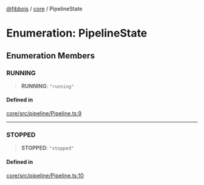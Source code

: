 [@fibbojs](/api/index) / [core](/api/core) / PipelineState

# Enumeration: PipelineState

## Enumeration Members

### RUNNING

> **RUNNING**: `"running"`

#### Defined in

[core/src/pipeline/Pipeline.ts:9](https://github.com/fibbojs/fibbo/blob/75419f67767d6eabd45ee5e8c5b1df60af1ac8f3/packages/core/src/pipeline/Pipeline.ts#L9)

***

### STOPPED

> **STOPPED**: `"stopped"`

#### Defined in

[core/src/pipeline/Pipeline.ts:10](https://github.com/fibbojs/fibbo/blob/75419f67767d6eabd45ee5e8c5b1df60af1ac8f3/packages/core/src/pipeline/Pipeline.ts#L10)
